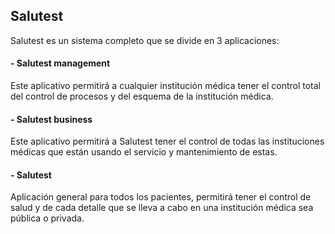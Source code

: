 ## Salutest

Salutest es un sistema completo que se divide en 3 aplicaciones:

  #### - Salutest management
  Este aplicativo permitirá a cualquier institución médica tener el control total del control de procesos y del esquema de la institución médica.
      
  #### - Salutest business
  Este aplicativo permitirá a Salutest tener el control de todas las instituciones médicas que están usando el servicio y mantenimiento de estas.
        
  #### - Salutest
  Aplicación general para todos los pacientes, permitirá tener el control de salud y de cada detalle que se lleva a cabo en una institución médica sea pública o           privada.
